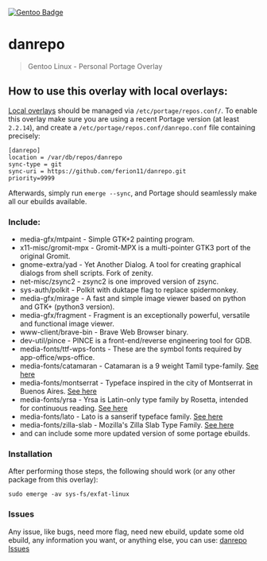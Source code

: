 [![Gentoo Badge](https://www.gentoo.org/assets/img/badges/gentoo-badge.png)](https://www.gentoo.org)

# danrepo

>  Gentoo Linux - Personal Portage Overlay

## How to use this overlay with local overlays:
[Local overlays](https://wiki.gentoo.org/wiki//etc/portage/repos.conf) should be managed via `/etc/portage/repos.conf/`.
To enable this overlay make sure you are using a recent Portage version (at least `2.2.14`), and create a `/etc/portage/repos.conf/danrepo.conf` file containing precisely:

```
[danrepo]
location = /var/db/repos/danrepo
sync-type = git
sync-uri = https://github.com/ferion11/danrepo.git
priority=9999
```

Afterwards, simply run `emerge --sync`, and Portage should seamlessly make all our ebuilds available.

###  Include:
* media-gfx/mtpaint - Simple GTK+2 painting program.
* x11-misc/gromit-mpx - Gromit-MPX is a multi-pointer GTK3 port of the original Gromit.
* gnome-extra/yad - Yet Another Dialog. A tool for creating graphical dialogs from shell scripts. Fork of zenity.
* net-misc/zsync2 - zsync2 is one improved version of zsync.
* sys-auth/polkit - Polkit with duktape flag to replace spidermonkey.
* media-gfx/mirage - A fast and simple image viewer based on python and GTK+ (python3 version).
* media-gfx/fragment - Fragment is an exceptionally powerful, versatile and functional image viewer.
* www-client/brave-bin - Brave Web Browser binary.
* dev-util/pince - PINCE is a front-end/reverse engineering tool for GDB.
* media-fonts/ttf-wps-fonts - These are the symbol fonts required by app-office/wps-office.
* media-fonts/catamaran - Catamaran is a 9 weight Tamil type-family. [See here](https://fonts.google.com/specimen/Catamaran)
* media-fonts/montserrat - Typeface inspired in the city of Montserrat in Buenos Aires. [See here](https://fonts.google.com/specimen/Montserrat)
* media-fonts/yrsa - Yrsa is Latin-only type family by Rosetta, intended for continuous reading. [See here](https://fonts.google.com/specimen/Yrsa)
* media-fonts/lato - Lato is a sanserif type­face family. [See here](https://fonts.google.com/specimen/Lato)
* media-fonts/zilla-slab - Mozilla's Zilla Slab Type Family. [See here](https://fonts.google.com/specimen/Zilla+Slab)
* and can include some more updated version of some portage ebuilds.

###  Installation
After performing those steps, the following should work (or any other package from this overlay):

```
sudo emerge -av sys-fs/exfat-linux
```

###  Issues
Any issue, like bugs, need more flag, need new ebuild, update some old ebuild, any information you want, or anything else, you can use:
[danrepo Issues](https://github.com/ferion11/danrepo/issues)
